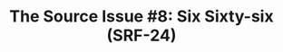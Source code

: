 ---
ee_id: '4215'
site: '1'
type: '2'
url: 2013-134-the-source-issue-8-six-sixty-six
title: 'The Source Issue #8: Six Sixty-six (SRF-24)'
year: '2015'
display_year: '2015'
medium: Zine
dims: ''
pitch: Source code for my infinate compression experiment (2004) as an archival zine.
  Def collect dem all!±±±
ps: ''
live_url: ''
related: "[13] [2004-004-iron-maidens-number-of-the-beast-compressed-over-and-over]
  2004-004 Iron Maidens “The Number of the Beast” compressed over and over as an mp3
  666 times"
youtube: ''
related_code: https://github.com/coryarcangel/666
imgs: source-666-2013-134-detail-01-database-ih.jpg
subheading: ''
download: the-source-six-sixty-six-2013-134-digital-master-ih.pdf
add_credit: ''
commission: Creative Capital
layout: things-i-made
---